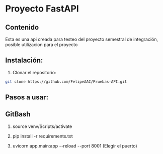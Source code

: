 # Proyecto FastAPI

## Contenido

Esta es una api creada para testeo del proyecto semestral de integración, posible utilizacion para el proyecto

## Instalación:

1. Clonar el repositorio:
```bash
git clone https://github.com/FelipeAAC/Pruebas-API.git
```
## Pasos a usar:
## GitBash
1. source venv/Scripts/activate

2. pip install -r requirements.txt
3. uvicorn app.main:app --reload --port 8001 (Elegir el puerto)